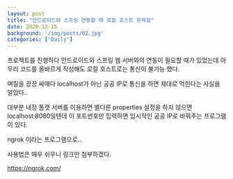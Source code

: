 ```yaml
---
layout: post
title: "안드로이드와 스프링 연동할 때 로컬 호스트 문제점"
date: 2020-12-15
background: '/img/posts/02.jpg'
categories: ['Daily']
---
```


프로젝트를 진행하다 안드로이드와 스프링 웹 서버와의 연동이 필요할 때가 있었는데 아무리 코드를 올바르게 작성해도 로컬 호스트로는 통신이 불가능 했다.

며칠을 끙끙 싸매다 localhost가 아닌 공공 IP로 통신을 하면 제대로 먹힌다는 사실을 알았다..

대부분 내장 톰캣 서버를 이용하면 별다른 properties 설정을 하지 않으면 localhost:8080일텐데 이 포트번호만 입력하면 임시적인 공공 IP로 바꿔주는 프로그램이 있다.

ngrok 이라는 프로그램으로..

사용법은 매우 쉬우니 링크만 첨부하겠다.


https://ngrok.com/